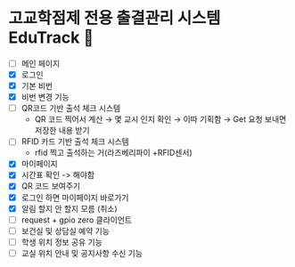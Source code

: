# 고교학점제 전용 출결관리 시스템 EduTrack 📖

- [ ]  메인 페이지
- [x]  로그인
- [x]  기본 비번
- [x]  비번 변경 기능
- [ ]  QR코드 기반 출석 체크 시스템 
    - QR 코드 찍어서 계산 → 몇 교시 인지 확인 → 이따 기획함 → Get 요청 보내면 저장한 내용 받기
- [ ]  RFID 카드 기반 출석 체크 시스템
    - rfid 찍고 출석하는 거(라즈베리파이 +RFID센서)
- [x]  마이페이지
- [X]  시간표 확인 -> 해야함
- [x]  QR 코드 보여주기 
- [x]  로그인 하면 마이페이지 바로가기 
- [X]  알림 할지 안 할지 모름 (취소)
- [ ]  request + gpio zero 클라이언트
- [ ]  보건실 및 상담실 예약 기능
- [ ]  학생 위치 정보 공유 기능
- [ ]  교실 위치 안내 및 공지사항 수신 기능
